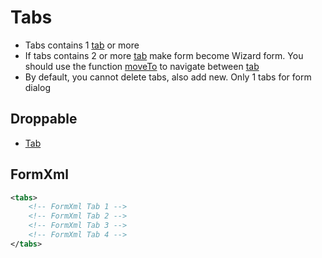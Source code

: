 # Tabs

- Tabs contains 1 [tab](Tab) or more
- If tabs contains 2 or more [tab](Tab) make form become Wizard form. You should use the function [moveTo](../../others/MoveToOtherTab) to navigate between  [tab](Tab)
- By default, you cannot delete tabs, also add new. Only 1 tabs for form dialog

## Droppable

- [Tab](Tab)

## FormXml

```xml
<tabs>
    <!-- FormXml Tab 1 -->
    <!-- FormXml Tab 2 -->
    <!-- FormXml Tab 3 -->
    <!-- FormXml Tab 4 -->
</tabs>
```
